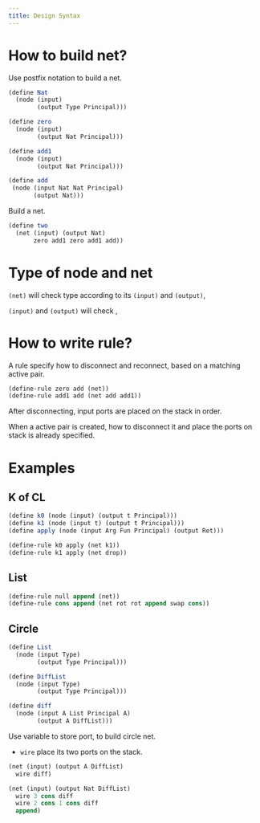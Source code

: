 ```yaml
---
title: Design Syntax
---
```


# How to build net?

Use postfix notation to build a net.

```scheme
(define Nat
  (node (input)
        (output Type Principal)))

(define zero
  (node (input)
        (output Nat Principal)))

(define add1
  (node (input)
        (output Nat Principal)))

(define add
 (node (input Nat Nat Principal)
       (output Nat)))
```

Build a net.

```scheme
(define two
  (net (input) (output Nat)
       zero add1 zero add1 add))
```

# Type of node and net

`(net)` will check type according to its `(input)` and `(output)`,

`(input)` and `(output)` will check ,


# How to write rule?

A rule specify how to disconnect and reconnect,
based on a matching active pair.

```scheme
(define-rule zero add (net))
(define-rule add1 add (net add add1))
```

After disconnecting, input ports are placed on the stack in order.

When a active pair is created,
how to disconnect it and place the
ports on stack is already specified.

# Examples

## K of CL

```scheme
(define k0 (node (input) (output t Principal)))
(define k1 (node (input t) (output t Principal)))
(define apply (node (input Arg Fun Principal) (output Ret)))
```

```scheme
(define-rule k0 apply (net k1))
(define-rule k1 apply (net drop))
```

## List

```scheme
(define-rule null append (net))
(define-rule cons append (net rot rot append swap cons))
```

## Circle

```scheme
(define List
  (node (input Type)
        (output Type Principal)))

(define DiffList
  (node (input Type)
        (output Type Principal)))

(define diff
  (node (input A List Principal A)
        (output A DiffList)))
```

Use variable to store port, to build circle net.

- `wire` place its two ports on the stack.

```scheme
(net (input) (output A DiffList)
  wire diff)

(net (input) (output Nat DiffList)
  wire 3 cons diff
  wire 2 cons 1 cons diff
  append)
```
